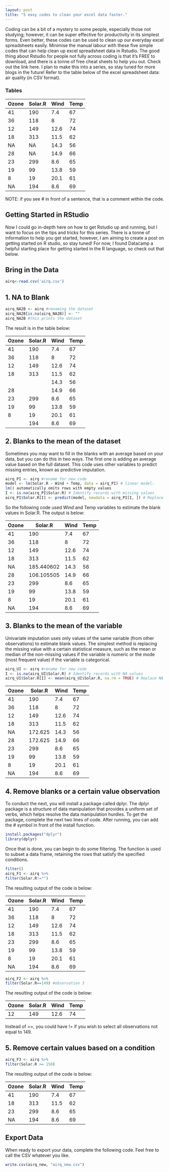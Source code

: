 ```yaml
---
layout: post
title: "5 easy codes to clean your excel data faster."
---
```


Coding can be a bit of a mystery to some people, especially those not studying; however, it can be super effective for productivity in its simplest forms. Even better, these codes can be used to clean up our everyday excel spreadsheets easily. Minimise the manual labour with these five simple codes that can help clean up excel spreadsheet data in Rstudio. The good thing about Rstudio for people not fully across coding is that it’s FREE to download, and there is a tonne of free cheat sheets to help you out. Check out the link here. I plan to make this into a series, so stay tuned for more blogs in the future! Refer to the table below of the excel spreadsheet data: air quality (in CSV format).

### Tables

Ozone                 | Solar.R               | Wind                  | Temp
--------------------- | --------------------- | --------------------- | ---------------------
41                    | 190                   | 7.4                   | 67
36                    | 118                   | 8                     | 72
12                    | 149                   | 12.6                  | 74
18                    | 313                   | 11.5                  | 62
NA                    | NA                    | 14.3                  | 56
28                    | NA                    | 14.9                  | 66
23                    | 299                   | 8.6                   | 65
19                    | 99                    | 13.8                  | 59
8                     | 19                    | 20.1                  | 61
NA                    | 194                   | 8.6                   | 69

NOTE: if you see # in front of a sentence, that is a comment within the code.

## Getting Started in RStudio

Now I could go in-depth here on how to get Rstudio up and running, but I want to focus on the tips and tricks for this series. There is a tonne of information to help you get started, however, I am aiming to create a post on getting started on R studio, so stay tuned! For now, I found Datacamp a helpful starting place for getting started in the R language, so check out that below.

## Bring in the Data

```R
airq<-read.csv('airq.csv')
```

## 1. NA to Blank

```R
airq_NA2B <- airq #renaming the dataset
airq_NA2B[is.na(airq_NA2B)] <- ""
airq_NA2B #this prints the dataset
```
The result is in the table below:

Ozone                 | Solar.R               | Wind                  | Temp
--------------------- | --------------------- | --------------------- | ---------------------
41                    | 190                   | 7.4                   | 67
36                    | 118                   | 8                     | 72
12                    | 149                   | 12.6                  | 74
18                    | 313                   | 11.5                  | 62
                      |                       | 14.3                  | 56
28                    |                       | 14.9                  | 66
23                    | 299                   | 8.6                   | 65
19                    | 99                    | 13.8                  | 59
8                     | 19                    | 20.1                  | 61
                      | 194                   | 8.6                   | 69

## 2. Blanks to the mean of the dataset

Sometimes you may want to fill in the blanks with an average based on your data, but you can do this in two ways. The first one is adding an average value based on the full dataset. This code uses other variables to predict missing entries, known as predictive imputation.

```R
airq_PI <- airq #rename for new code
model <- lm(Solar.R ~ Wind + Temp, data = airq_PI) # linear model:
lm() automatically omits rows with empty values
I <- is.na(airq_PI$Solar.R) # Identify records with missing values
airq_PI$Solar.R[I] <- predict(model, newdata = airq_PI[I, ]) # Replace those missing values with the ones predicted by the model
```

So the following code used Wind and Temp variables to estimate the blank values in Solar.R. The
output is below:

Ozone                 | Solar.R               | Wind                  | Temp
--------------------- | --------------------- | --------------------- | ---------------------
41                    | 190                   | 7.4                   | 67
36                    | 118                   | 8                     | 72
12                    | 149                   | 12.6                  | 74
18                    | 313                   | 11.5                  | 62
NA                    | 185.440602            | 14.3                  | 56
28                    | 106.105505            | 14.9                  | 66
23                    | 299                   | 8.6                   | 65
19                    | 99                    | 13.8                  | 59
8                     | 19                    | 20.1                  | 61
NA                    | 194                   | 8.6                   | 69

## 3. Blanks to the mean of the variable

Univariate imputation uses only values of the same variable (from other observations) to estimate blank values. The simplest method is replacing the missing value with a certain statistical measure, such as the mean or median of the non-missing values if the variable is numeric or the mode (most frequent value) if the variable is categorical.

```R
airq_UI <- airq #rename for new code
I <- is.na(airq_UI$Solar.R) # Identify records with NA values
airq_UI$Solar.R[I] <- mean(airq_UI$Solar.R, na.rm = TRUE) # Replace NA with the mean
```

Ozone                 | Solar.R               | Wind                  | Temp
--------------------- | --------------------- | --------------------- | ---------------------
41                    | 190                   | 7.4                   | 67
36                    | 118                   | 8                     | 72
12                    | 149                   | 12.6                  | 74
18                    | 313                   | 11.5                  | 62
NA                    | 172.625               | 14.3                  | 56
28                    | 172.625               | 14.9                  | 66
23                    | 299                   | 8.6                   | 65
19                    | 99                    | 13.8                  | 59
8                     | 19                    | 20.1                  | 61
NA                    | 194                   | 8.6                   | 69

## 4. Remove blanks or a certain value observation

To conduct the next, you will install a package called dplyr. The dplyr package is a structure of data manipulation that provides a uniform set of verbs, which helps resolve the data manipulation hurdles. To get the package, complete the next two lines of code. After running, you can add the # symbol in front of the install function.

```R
install.packages("dplyr")
library(dplyr)
```

Once that is done, you can begin to do some filtering. The function is used to subset a data frame, retaining the rows that satisfy the specified conditions.

```R
filter()
airq_F1 <- airq %>%
filter(Solar.R!="")
```

The resulting output of the code is below:

Ozone                 | Solar.R               | Wind                  | Temp
--------------------- | --------------------- | --------------------- | ---------------------
41                    | 190                   | 7.4                   | 67
36                    | 118                   | 8                     | 72
12                    | 149                   | 12.6                  | 74
18                    | 313                   | 11.5                  | 62
23                    | 299                   | 8.6                   | 65
19                    | 99                    | 13.8                  | 59
8                     | 19                    | 20.1                  | 61
NA                    | 194                   | 8.6                   | 69

```R
airq_F2 <- airq %>%
filter(Solar.R==149) #observation 3
```

The resulting output of the code is below:

Ozone                 | Solar.R               | Wind                  | Temp
--------------------- | --------------------- | --------------------- | ---------------------
12                    | 149                   | 12.6                  | 74

Instead of ==, you could have != if you wish to select all observations not equal to 149.

## 5. Remove certain values based on a condition

```R
airq_F3 <- airq %>%
filter(Solar.R >= 150)
```

The resulting output of the code is below:

Ozone                 | Solar.R               | Wind                  | Temp
--------------------- | --------------------- | --------------------- | ---------------------
41                    | 190                   | 7.4                   | 67
18                    | 313                   | 11.5                  | 62
23                    | 299                   | 8.6                   | 65
NA                    | 194                   | 8.6                   | 69

## Export Data

When ready to export your data, complete the following code. Feel free to call the CSV whatever you like.

```R
write.csv(airq_new, "airq_new.csv")
```